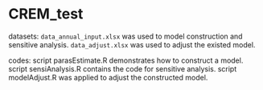 # CREM_test
datasets:
`data_annual_input.xlsx` was used to model construction and sensitive analysis.
`data_adjust.xlsx` was used to adjust the existed model.

codes:
script parasEstimate.R demonstrates how to construct a model.
script sensiAnalysis.R contains the code for sensitive analysis.
script modelAdjust.R was applied to adjust the constructed model.
